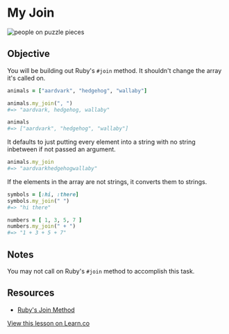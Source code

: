 

# My Join

![people on puzzle pieces](https://s3-us-west-2.amazonaws.com/web-dev-readme-photos/cs/join.jpeg)

## Objective

You will be building out Ruby's `#join` method. It shouldn't change the array it's called on.

```ruby
animals = ["aardvark", "hedgehog", "wallaby"]

animals.my_join(", ")
#=> "aardvark, hedgehog, wallaby"

animals
#=> ["aardvark", "hedgehog", "wallaby"]
```

It defaults to just putting every element into a string with no string inbetween if not passed an argument.

```ruby
animals.my_join
#=> "aardvarkhedgehogwallaby"
```
If the elements in the array are not strings, it converts them to strings.

```ruby
symbols = [:hi, :there]
symbols.my_join(" ")
#=> "hi there"

numbers = [ 1, 3, 5, 7 ]
numbers.my_join(" + ")
#=> "1 + 3 + 5 + 7"
```

## Notes

You may not call on Ruby's `#join` method to accomplish this task.

## Resources

* [Ruby's Join Method](http://ruby-doc.org/core-2.2.0/Array.html#method-i-join)

<a href='https://learn.co/lessons/my-join' data-visibility='hidden'>View this lesson on Learn.co</a>
